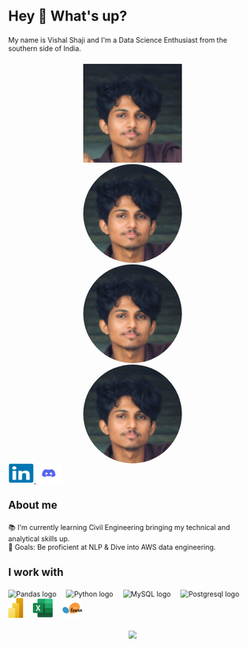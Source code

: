<h1 align="left">Hey 👋 What's up?</h1>

###

<p align="left">My name is Vishal Shaji and I'm a Data Science Enthusiast from the southern side of India.</p>

###

<div align="center">
  <img height="200" src="https://github.com/VishShaji/Icon/blob/main/pic.jpg"  />
</div>
<div align="center">
  <img style="border-radius: 50%; overflow: hidden;" height="200" src="https://github.com/VishShaji/Icon/blob/main/pic.jpg" />
</div>
<div align="center">
  <img style="border-radius: 50%; width: 200px; height: 200px; object-fit: cover;" src="https://github.com/VishShaji/Icon/blob/main/pic.jpg" />
</div>
<div align="center">
  <div style="width: 200px; height: 200px; border-radius: 50%; overflow: hidden;">
    <img style="width: 100%; height: 100%; object-fit: cover;" src="https://github.com/VishShaji/Icon/blob/main/pic.jpg" />
  </div>
</div>



<div align="left">
<a href="https://www.linkedin.com/in/vishalshaji">
    <img src="https://github.com/VishShaji/Icon/blob/main/linkedin.svg" width="52" height="40" alt="linkedin logo" />
</a>
<a href="https://discordapp.com/users/920155547112714240">
    <img src="https://github.com/VishShaji/Icon/blob/main/discord.svg" width="52" height="40" alt="discord logo" />
</a>

  
###

<h2 align="left">About me</h2>

###

<p align="left">📚 I'm currently learning Civil Engineering bringing my technical and analytical skills up.<br>🎯 Goals: Be proficient at NLP & Dive into AWS data engineering.</p>

###

<h2 align="left">I work with</h2>

###

<div align="left">
  <img src="https://cdn.jsdelivr.net/gh/devicons/devicon/icons/pandas/pandas-original.svg" height="40" alt="Pandas logo"  />
  <img width="12" />
  <img src="https://cdn.jsdelivr.net/gh/devicons/devicon/icons/python/python-original.svg" height="40" alt="Python logo"  />
  <img width="12" />
  <img src="https://cdn.jsdelivr.net/gh/devicons/devicon/icons/mysql/mysql-original.svg" height="40" alt="MySQL logo"  />
  <img width="12" />
  <img src="https://cdn.jsdelivr.net/gh/devicons/devicon/icons/postgresql/postgresql-original.svg" height="40" alt="Postgresql logo"  />
  <img width="12" />
  <img src="https://github.com/VishShaji/Icon/blob/main/power-bi.svg" height="40" alt="Power BI logo"  />
  <img width="12" />
  <img src="https://github.com/VishShaji/Icon/blob/main/excel.svg" height="40" alt="Excel logo"  />
  <img width="12" />
  <img src="https://github.com/VishShaji/Icon/blob/main/scikit-learn.svg" height="40" alt="Scikit-Learn logo"  />
  <img width="12" />
</div>

###
<div align="center">
  <img src="https://profile-counter.glitch.me/VishShaji/count.svg?"  />
</div>
  
